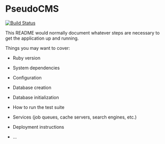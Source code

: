# PseudoCMS

[![Build
Status](https://travis-ci.org/pseudomuto/pseudocms.png?branch=user_signup)](https://travis-ci.org/pseudomuto/pseudocms)

This README would normally document whatever steps are necessary to get the
application up and running.

Things you may want to cover:

* Ruby version

* System dependencies

* Configuration

* Database creation

* Database initialization

* How to run the test suite

* Services (job queues, cache servers, search engines, etc.)

* Deployment instructions

* ...

